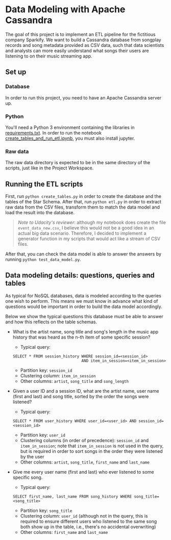 # Data Modeling with Apache Cassandra

The goal of this project is to implement an ETL pipeline for the fictitious company Sparkify.
We want to build a Cassandra database from songplay records and song metadata provided as CSV data,
such that data scientists and analysts can more easily understand what songs their users
are listening to on their music streaming app. 

## Set up

### Database
In order to run this project, you need to have an Apache Cassandra server up.

### Python
You'll need a Python 3 environment containing the libraries in
[requirements.txt](./requirement.txt). In order to run the notebook
[create_tables_and_run_etl.ipynb](./create_tables_and_run_etl.ipynb), you must also install
jupyter.

### Raw data
The raw data directory is expected to be in the same directory of the scripts, just like in the 
Project Workspace.

## Running the ETL scripts
First, run `python create_tables.py` in order to create the database and the tables of
the Star Schema. After that, run `python etl.py` in order to extract raw data from the
CSV files, transform them to match the data model and load the result into the database.
> *Note to Udacity's reviewer*: although my notebook does create the file `event_data_new.csv`,
>I believe this would not be a good idea in an actual big data scenario. Therefore, I decided to
>implement a generator function in my scripts that would act like a stream of CSV files.

After that, you can check the data model is able to answer the answers by running
`python test_data_model.py`. 

## Data modeling details: questions, queries and tables

As typical for NoSQL databases, data is modeled according to the queries one wish to perform. This
means we must know in advance what kind of questions would be important in order to build the data
model accordingly.

Below we show the typical questions this database must be able to answer and how this reflects
on the table schemas. 

- What is the artist name, song title and song's length in the music app history that was heard
as the n-th item of some specific session?
    - Typical query:
    ```
    SELECT * FROM session_history WHERE session_id=<session_id>
                                  AND item_in_session=<item_in_session>
    ```
   - Partition key: `session_id`
   - Clustering column: `item_in_session`
   - Other columns: `artist`, `song_title` and `song_length`

- Given a user ID and a session ID, what are the artist name, user name (first and last) and
song title, sorted by the order the songs were listened?
    - Typical query:
    ```
    SELECT * FROM user_history WHERE user_id=<user_id> AND session_id=<session_id>
    ```
   - Partition key: `user_id`
   - Clustering columns (in order of precedence): `session_id` and `item_in_session`; note that
   `item_in_session` is not used in the query, but is required in order to sort songs in the order
    they were listened by the user
   - Other columns: `artist`, `song_title`, `first_name` and `last_name`

- Give me every user name (first and last) who ever listened to some specific song.
    - Typical query:
    ```
    SELECT first_name, last_name FROM song_history WHERE song_title=<song_title>
    ```
    - Partition key: `song_title`
    - Clustering column: `user_id` (although not in the query, this is required to ensure 
    different users who listened to the same song both show up in the table, i.e., there's no
    accidental overwriting)
    - Other columns: `first_name` and `last_name`
     